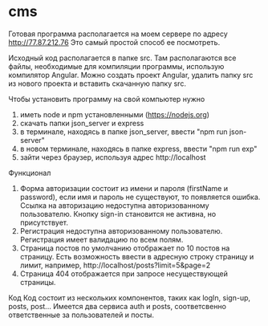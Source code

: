 # cms

Готовая программа располагается на моем сервере по адресу http://77.87.212.76
Это самый простой способ ее посмотреть.

Исходный код располагается в папке src. Там располагаются все файлы, необходимые для компиляции программы, использую компилятор Angular.
Можно создать проект Angular, удалить папку src из нового проекта и вставить скачанную папку src.

Чтобы установить программу на свой компьютер нужно
1. иметь node и npm установленными (https://nodejs.org)
2. скачать папки json_server и express
3. в терминале, находясь в папке json_server, ввести "npm run json-server"
4. в новом терминале, находясь в папке express, ввести "npm run exp"
5. зайти через браузер, используя адрес http://localhost

Функционал
1. Форма авторизации состоит из имени и пароля (firstName и password), если имя и пароль не существуют, то появляется ошибка.
   Ссылка на авторизацию недоступна авторизованному пользователю. Кнопку sign-in становится не активна, но присутствует.
2. Регистрация недоступна авторизованному пользователю. Регистрация имеет валидацию по всем полям.
3. Страница постов по умолчанию отображает по 10 постов на страницу. Есть возможность ввести в адресную строку страницу и лимит, например, http://localhost/posts?limit=5&page=2
4. Страница 404 отображается при запросе несуществующей страницы.

Код
Код состоит из нескольких компонентов, таких как logIn, sign-up, posts, post...
Имеется два сервиса auth и posts, соответсвенно ответственные за пользователей и посты.
